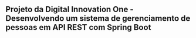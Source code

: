 <h2>Projeto da Digital Innovation One - Desenvolvendo um sistema de gerenciamento de pessoas em API REST com Spring Boot</h2>





